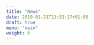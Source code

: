 ```yaml
---
title: "News"
date: 2019-01-21T13:52:17+01:00
draft: true
menu: "main"
weight: 6
---
```

<article id="news"> 
    <header class="container">
        <img src="/img/welcome/news.svg" alt="">
    </header>
</article>